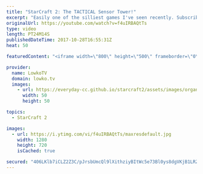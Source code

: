 ```yaml
---
title: "StarCraft 2: The TACTICAL Sensor Tower!"
excerpt: "Easily one of the silliest games I've seen recently. Subscribe for more videos: http://lowko.tv/youtube The Command Center Bully: https://goo.gl/yBfzFD  With a rather unusual early game strategy, in this Zerg versus Terran we see both players making several hilarious mistakes make the game flip back"
originalUrl: https://youtube.com/watch?v=f4uIRBAQtTs
type: video
length: PT24M14S
publishedDateTime: 2017-10-28T16:55:31Z
heat: 50

featuredContent: "<iframe width=\"800\" height=\"500\" frameborder=\"0\" src=\"https://www.youtube.com/embed/f4uIRBAQtTs\" allow=\"accelerometer; autoplay; encrypted-media; gyroscope; picture-in-picture\" allowfullscreen></iframe>"

provider:
  name: LowkoTV
  domain: lowko.tv
  images:
    - url: https://everyday-cc.github.io/starcraft2/assets/images/organizations/lowko.tv-50x50.jpg
      width: 50
      height: 50

topics:
  - StarCraft 2

images:
  - url: https://i.ytimg.com/vi/f4uIRBAQtTs/maxresdefault.jpg
    width: 1280
    height: 720
    isCached: true

secured: "406LKlb7iCLZ2Z3C/pJrsbUmcQl9lXithziyBItWc5e73Bl0ys8dgVKjB1LRZXUJAvLxv0NrlqaAYw4w/lRTLsHlCrQcTuArmeqN3fPWhSlTovZNb9bTZY0zq9wKERq1GClMhQqU0Kqh1rz4VAfKKMvrS6lRSPpyfGLMDcil7CQ6mqyexZ10dZiGRRT67jv4O+OnHnzOngmQts4gIAig5Vhh88hAPnjtuOGwryVKrm7oM52ZXJeOfJEiWbufHvf4174CrfMXep70dkf0sm0VkL6xjpQmoJ6NUB9vf2g7sRTLrSQH6nx9p03p/P5RTcJMdKBaRnvF02b9Nso+2on8KjO5MZr2thOoeXShLBCEyyKY4qVCL4ce3A68Wf96fELgvJgJ4fM9uOZkOx28uHYrSURKrbQKT1FymREyU4dIy6TK2bislUsPOkiTehWKNYSS;vJbXPW7/L15qwaGNEp8NZg=="
---
```


